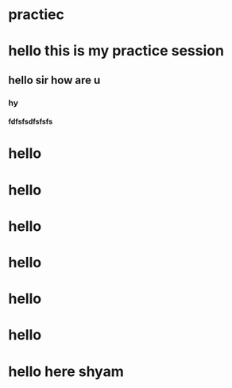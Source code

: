 # practiec
<h1>hello this is my practice session</h1>
<h2>hello sir how are u</h2>
<h3>hy</h3>
<h4>fdfsfsdfsfsfs</h4>
<h1>hello<h1>
<h1>hello<h1>
<h1>hello<h1>
<h1>hello<h1>
<h1>hello<h1>
<h1>hello<h1>
<h1>hello here shyam</h1>